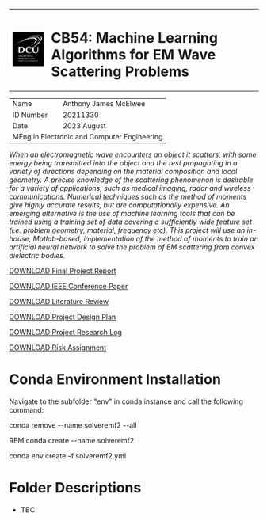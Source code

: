 <table>
    <tbody>
        <tr>
            <td colspan=1>
				<img id="DCUlogo" src="./doc/Dublin_City_University_Logo.png" onerror="this.onerror=null; this.src='file/doc/Dublin_City_University_Logo.png'">
			</td>
            <td colspan=1><h1>CB54: Machine Learning Algorithms for EM Wave Scattering Problems</h1></td>
		</tr>
        <tr>
    </tbody>
</table>
<table>
    <tbody>
            <td rowspan=1>Name</td>
            <td rowspan=1>Anthony James McElwee</td>
        </tr>
        <tr>
            <td rowspan=1>ID Number</td>
            <td rowspan=1>20211330</td>
		</tr>
        <tr>
            <td rowspan=1>Date</td>
            <td rowspan=1>2023 August</td>
		</tr>
        <tr>
            <td colspan=2>MEng in Electronic and Computer Engineering</td>
		</tr>
    </tbody>
</table>


*When an electromagnetic wave encounters an object it scatters, with some energy being transmitted into the object and the rest propagating in a variety of directions depending on the material composition and local geometry. A precise knowledge of the scattering phenomenon is desirable for a variety of applications, such as medical imaging, radar and wireless communications.  Numerical techniques such as the method of moments give highly accurate results, but are computationally expensive. An emerging alternative is the use of machine learning tools that can be trained using a training set of data covering a sufficiently wide feature set (i.e. problem geometry, material, frequency etc). This project will use an in-house, Matlab-based, implementation of the method of moments to train an artificial neural network to solve the problem of EM scattering from convex dielectric bodies.*


<!-- THIS WORKS ON GITHUB: just click on the actual files if using locally -->
[DOWNLOAD Final Project Report](AnthonyJamesMcElwee_20211330_FP.pdf)

[DOWNLOAD IEEE Conference Paper](AnthonyJamesMcElwee_20211330_IEEE_Paper.pdf)

[DOWNLOAD Literature Review](AnthonyJamesMcElwee_20211330_LR_Updated.pdf)

[DOWNLOAD Project Design Plan](AnthonyJamesMcElwee-20211330-PDP-signed.pdf)

[DOWNLOAD Project Research Log](AnthonyJamesMcElwee_20211330_PRL.pdf)

[DOWNLOAD Risk Assignment](AnthonyJamesMcElwee_20211330_RA.pdf)

# Conda Environment Installation
Navigate to the subfolder "env" in conda instance and call the following command:

conda remove --name solveremf2 --all

REM conda create --name solveremf2

conda env create -f solveremf2.yml

# Folder Descriptions
* TBC